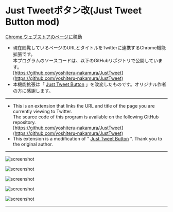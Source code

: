 
# Just Tweetボタン改(Just Tweet Button mod)

[Chrome ウェブストアのページに移動](https://chrome.google.com/webstore/detail/just-tweet-button-mod/ldlnplkhnncjkancombeidklmdpfpgkn)

+ 現在閲覧しているページのURLとタイトルをTwitterに連携するChrome機能拡張です。  
本プログラムのソースコードは、以下のGitHubリポジトリで公開しています。  
 [https://github.com/yoshiteru-nakamura/JustTweet](https://github.com/yoshiteru-nakamura/JustTweet)
+ 本機能拡張は「
[Just Tweet Button](https://github.com/koron/JustTweet)
」を改変したものです。オリジナル作者の方に感謝します。

---

+ This is an extension that links the URL and title of the page you are currently viewing to Twitter.  
The source code of this program is available on the following GitHub repository.  
 [https://github.com/yoshiteru-nakamura/JustTweet](https://github.com/yoshiteru-nakamura/JustTweet)
+ This extension is a modification of "
[Just Tweet Button](https://github.com/koron/JustTweet)
". Thank you to the original author.

---

![screenshot](./img/1.jpg)

![screenshot](./img/2.jpg)

![screenshot](./img/3.jpg)

![screenshot](./img/4.jpg)

![screenshot](./img/5.jpg)

---
